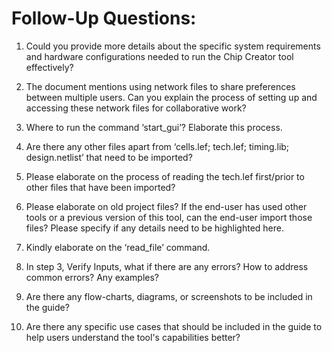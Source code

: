 # Follow-Up Questions:

1. Could you provide more details about the specific system requirements and hardware configurations needed to run the Chip Creator tool effectively?

2. The document mentions using network files to share preferences between multiple users. Can you explain the process of setting up and accessing these network files for collaborative work?

3. Where to run the command ‘start_gui’? Elaborate this process.

4. Are there any other files apart from ‘cells.lef; tech.lef; timing.lib; design.netlist’ that need to be imported?

5. Please elaborate on the process of reading the tech.lef first/prior to other files that have been imported?

6. Please elaborate on old project files? If the end-user has used other tools or a previous version of this tool, can the end-user import those files? Please specify if any details need to be highlighted here.

7. Kindly elaborate on the ‘read_file’ command.

8. In step 3, Verify Inputs, what if there are any errors? How to address common errors? Any examples?

9. Are there any flow-charts, diagrams, or screenshots to be included in the guide?

10. Are there any specific use cases that should be included in the guide to help users understand the tool's capabilities better?
